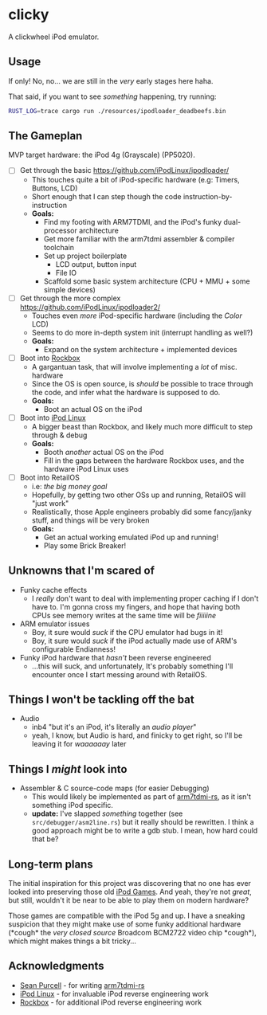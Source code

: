 # clicky

A clickwheel iPod emulator.

## Usage

If only! No, no... we are still in the _very_ early stages here haha.

That said, if you want to see _something_ happening, try running:

```sh
RUST_LOG=trace cargo run ./resources/ipodloader_deadbeefs.bin
```

## The Gameplan

MVP target hardware: the iPod 4g (Grayscale) (PP5020).

- [ ] Get through the basic https://github.com/iPodLinux/ipodloader/
    - This touches quite a bit of iPod-specific hardware (e.g: Timers, Buttons, LCD)
    - Short enough that I can step though the code instruction-by-instruction
    - **Goals:**
        - Find my footing with ARM7TDMI, and the iPod's funky dual-processor architecture
        - Get more familiar with the arm7tdmi assembler & compiler toolchain
        - Set up project boilerplate
            - LCD output, button input
            - File IO
        - Scaffold some basic system architecture (CPU + MMU + some simple devices)
- [ ] Get through the more complex https://github.com/iPodLinux/ipodloader2/
    - Touches even _more_ iPod-specific hardware (including the _Color_ LCD)
    - Seems to do more in-depth system init (interrupt handling as well?)
    - **Goals:**
        - Expand on the system architecture + implemented devices
- [ ] Boot into [Rockbox](https://www.rockbox.org/)
    - A gargantuan task, that will involve implementing a _lot_ of misc. hardware
    - Since the OS is open source, is _should_ be possible to trace through the code, and infer what the hardware is supposed to do.
    - **Goals:**
        - Boot an actual OS on the iPod
- [ ] Boot into [iPod Linux](http://www.ipodlinux.org/)
    - A bigger beast than Rockbox, and likely much more difficult to step through & debug
    - **Goals:**
        - Booth _another_ actual OS on the iPod
        - Fill in the gaps between the hardware Rockbox uses, and the hardware iPod Linux uses
- [ ] Boot into RetailOS
    - i.e: _the big money goal_
    - Hopefully, by getting two other OSs up and running, RetailOS will "just work"
    - Realistically, those Apple engineers probably did some fancy/janky stuff, and things will be very broken
    - **Goals:**
        - Get an actual working emulated iPod up and running!
        - Play some Brick Breaker!

## Unknowns that I'm scared of

- Funky cache effects
    - I _really_ don't want to deal with implementing proper caching if I don't have to. I'm gonna cross my fingers, and hope that having both CPUs see memory writes at the same time will be _fiiiiine_
- ARM emulator issues
    - Boy, it sure would _suck_ if the CPU emulator had bugs in it!
    - Boy, it sure would _suck_ if the iPod actually made use of ARM's configurable Endianness!
- Funky iPod hardware that _hasn't_ been reverse engineered
    - ...this will suck, and unfortunately, It's probably something I'll encounter once I start messing around with RetailOS.

## Things I won't be tackling off the bat

- Audio
    - inb4 "but it's an iPod, it's literally an _audio player_"
    - yeah, I know, but Audio is hard, and finicky to get right, so I'll be leaving it for _waaaaaay_ later

## Things I _might_ look into

- Assembler & C source-code maps (for easier Debugging)
    - This would likely be implemented as part of [arm7tdmi-rs](https://github.com/daniel5151/arm7tdmi-rs), as it isn't something iPod specific.
    - **update:** I've slapped _something_ together (see `src/debugger/asm2line.rs`) but it really should be rewritten. I think a good approach might be to write a gdb stub. I mean, how hard could that be?

## Long-term plans

The initial inspiration for this project was discovering that no one has ever looked into preserving those old [iPod Games](https://en.wikipedia.org/wiki/IPod_game). And yeah, they're not _great_, but still, wouldn't it be near to be able to play them on modern hardware?

Those games are compatible with the iPod 5g and up. I have a sneaking suspicion that they might make use of some funky additional hardware (\*cough\* the _very closed source_ Broadcom BCM2722 video chip \*cough\*), which might makes things a bit tricky...

## Acknowledgments

- [Sean Purcell](https://github.com/iburinoc/) - for writing [arm7tdmi-rs](https://github.com/daniel5151/arm7tdmi-rs)
- [iPod Linux](http://www.ipodlinux.org/) - for invaluable iPod reverse engineering work
- [Rockbox](https://www.rockbox.org/) - for additional iPod reverse engineering work
